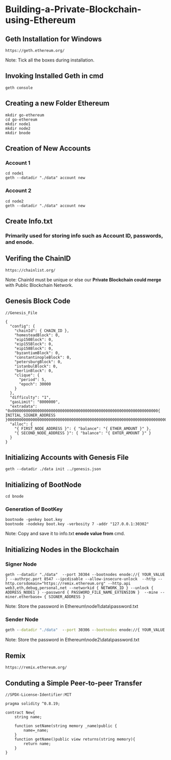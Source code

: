 # Building-a-Private-Blockchain-using-Ethereum

## Geth Installation for Windows
```
https://geth.ethereum.org/
```
Note: Tick all the boxes during installation.
## Invoking Installed Geth in cmd
```
geth console
```

## Creating a new Folder Ethereum
```
mkdir go-ethereum
cd go-ethereum
mkdir node1
mkdir node2
mkdir bnode
```

## Creation of New Accounts
### Account 1
```
cd node1
geth --datadir "./data" account new
```
### Account 2
```
cd node2
geth --datadir "./data" account new
```

## Create Info.txt
### Primarily used for storing info such as Account ID, passwords, and enode.

## Verifing the ChainID
```
https://chainlist.org/
```
Note: ChainId must be unique or else our <b>Private Blockchain could merge</b> with Public Blockchain Network.

## Genesis Block Code
```
//Genesis_File

{
  "config": {
    "chainId": { CHAIN_ID },
    "homesteadBlock": 0,
    "eip150Block": 0,
    "eip155Block": 0,
    "eip158Block": 0,
    "byzantiumBlock": 0,
    "constantinopleBlock": 0,
    "petersburgBlock": 0,
    "istanbulBlock": 0,
    "berlinBlock": 0,
    "clique": {
      "period": 5,
      "epoch": 30000
    }
  },
  "difficulty": "1",
  "gasLimit": "8000000",
  "extradata": "0x0000000000000000000000000000000000000000000000000000000000000000{ INITIAL_SIGNER_ADDRESS }0000000000000000000000000000000000000000000000000000000000000000000000000000000000000000000000000000000000000000000000000000000000",
  "alloc": {
    "{ FIRST_NODE_ADDRESS }": { "balance": "{ ETHER_AMOUNT }" },
    "{ SECOND_NODE_ADDRESS }": { "balance": "{ EHTER_AMOUNT }" }
  }
}

```

## Initializing Accounts with Genesis File
```
geth --datadir ./data init ../genesis.json
```

## Initializing of BootNode
```
cd bnode
```
### Generation of BootKey
```
bootnode -genkey boot.key
bootnode -nodekey boot.key -verbosity 7 -addr "127.0.0.1:30302"
``` 
Note: Copy and save it to info.txt <b>enode value from</b> cmd.

## Initializing Nodes in the Blockchain
### Signer Node
```
geth --datadir "./data"  --port 30304 --bootnodes enode://{ YOUR_VALUE } --authrpc.port 8547 --ipcdisable --allow-insecure-unlock  --http --http.corsdomain="https://remix.ethereum.org" --http.api web3,eth,debug,personal,net --networkid { NETWORK_ID } --unlock { ADDRESS_NODE1 } --password { PASSWORD_FILE_NAME_EXTENSION }  --mine --miner.etherbase= { SIGNER_ADDRESS }
```
Note: Store the password in Ethereum\node1\data\password.txt

### Sender Node
```cmd
geth --datadir "./data"  --port 30306 --bootnodes enode://{ YOUR_VALUE }  -authrpc.port 8546 --networkid { NETWORK_ID } --unlock { ADDRESS_NODE2 } --password { PASSWORD_FILE_WITH_EXTENSION }
```
Note:  Store the password in Ethereum\node2\data\password.txt

## Remix
```
https://remix.ethereum.org/
```

## Conduting a Simple Peer-to-peer Transfer
```solidity
//SPDX-License-Identifier:MIT

pragma solidity ^0.8.19;

contract New{
	string name;

	function setName(string memory _name)public {
		name=_name;
	} 
	function getName()public view returns(string memory){
		return name;
	}
}
```
